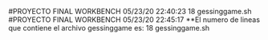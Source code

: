 
#PROYECTO FINAL WORKBENCH
05/23/20
22:40:23
18 gessinggame.sh
#PROYECTO FINAL WORKBENCH
05/23/20
22:45:17
**El numero de lineas que contiene el archivo gessinggame es:
18 gessinggame.sh
